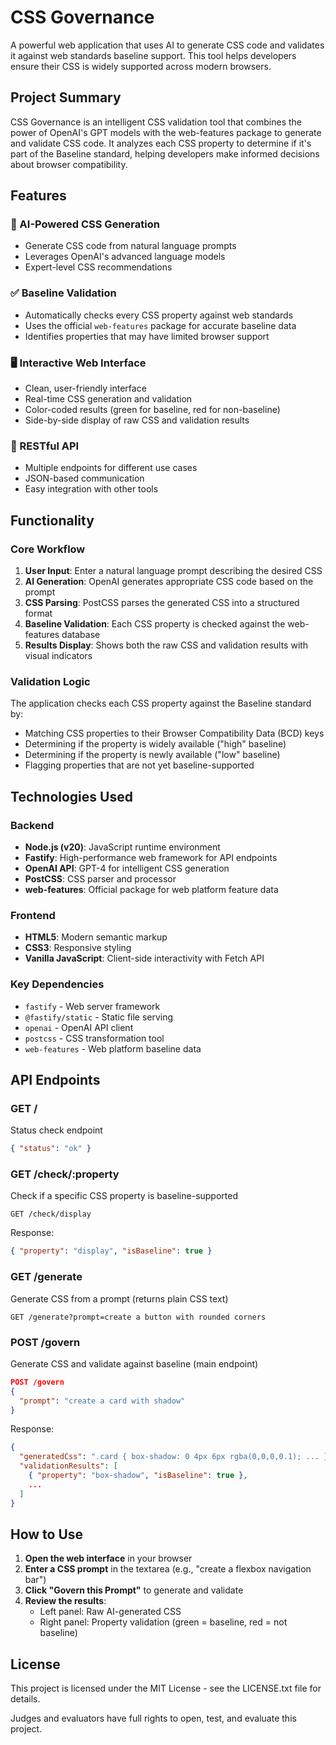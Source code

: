 # CSS Governance

A powerful web application that uses AI to generate CSS code and validates it against web standards baseline support. This tool helps developers ensure their CSS is widely supported across modern browsers.

## Project Summary

CSS Governance is an intelligent CSS validation tool that combines the power of OpenAI's GPT models with the web-features package to generate and validate CSS code. It analyzes each CSS property to determine if it's part of the Baseline standard, helping developers make informed decisions about browser compatibility.

## Features

### 🎨 AI-Powered CSS Generation
- Generate CSS code from natural language prompts
- Leverages OpenAI's advanced language models
- Expert-level CSS recommendations

### ✅ Baseline Validation
- Automatically checks every CSS property against web standards
- Uses the official `web-features` package for accurate baseline data
- Identifies properties that may have limited browser support

### 🖥️ Interactive Web Interface
- Clean, user-friendly interface
- Real-time CSS generation and validation
- Color-coded results (green for baseline, red for non-baseline)
- Side-by-side display of raw CSS and validation results

### 🔌 RESTful API
- Multiple endpoints for different use cases
- JSON-based communication
- Easy integration with other tools

## Functionality

### Core Workflow
1. **User Input**: Enter a natural language prompt describing the desired CSS
2. **AI Generation**: OpenAI generates appropriate CSS code based on the prompt
3. **CSS Parsing**: PostCSS parses the generated CSS into a structured format
4. **Baseline Validation**: Each CSS property is checked against the web-features database
5. **Results Display**: Shows both the raw CSS and validation results with visual indicators

### Validation Logic
The application checks each CSS property against the Baseline standard by:
- Matching CSS properties to their Browser Compatibility Data (BCD) keys
- Determining if the property is widely available ("high" baseline)
- Determining if the property is newly available ("low" baseline)
- Flagging properties that are not yet baseline-supported

## Technologies Used

### Backend
- **Node.js (v20)**: JavaScript runtime environment
- **Fastify**: High-performance web framework for API endpoints
- **OpenAI API**: GPT-4 for intelligent CSS generation
- **PostCSS**: CSS parser and processor
- **web-features**: Official package for web platform feature data

### Frontend
- **HTML5**: Modern semantic markup
- **CSS3**: Responsive styling
- **Vanilla JavaScript**: Client-side interactivity with Fetch API

### Key Dependencies
- `fastify` - Web server framework
- `@fastify/static` - Static file serving
- `openai` - OpenAI API client
- `postcss` - CSS transformation tool
- `web-features` - Web platform baseline data

## API Endpoints

### GET /
Status check endpoint
```json
{ "status": "ok" }
```

### GET /check/:property
Check if a specific CSS property is baseline-supported
```
GET /check/display
```
Response:
```json
{ "property": "display", "isBaseline": true }
```

### GET /generate
Generate CSS from a prompt (returns plain CSS text)
```
GET /generate?prompt=create a button with rounded corners
```

### POST /govern
Generate CSS and validate against baseline (main endpoint)
```json
POST /govern
{
  "prompt": "create a card with shadow"
}
```
Response:
```json
{
  "generatedCss": ".card { box-shadow: 0 4px 6px rgba(0,0,0,0.1); ... }",
  "validationResults": [
    { "property": "box-shadow", "isBaseline": true },
    ...
  ]
}
```

## How to Use

1. **Open the web interface** in your browser
2. **Enter a CSS prompt** in the textarea (e.g., "create a flexbox navigation bar")
3. **Click "Govern this Prompt"** to generate and validate
4. **Review the results**:
   - Left panel: Raw AI-generated CSS
   - Right panel: Property validation (green = baseline, red = not baseline)

## License

This project is licensed under the MIT License - see the LICENSE.txt file for details.

Judges and evaluators have full rights to open, test, and evaluate this project.
